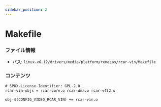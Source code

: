 ```yaml
---
sidebar_position: 2
---
```

# Makefile

### ファイル情報

- パス: `linux-v6.12/drivers/media/platform/renesas/rcar-vin/Makefile`

### コンテンツ

```txt
# SPDX-License-Identifier: GPL-2.0
rcar-vin-objs = rcar-core.o rcar-dma.o rcar-v4l2.o

obj-$(CONFIG_VIDEO_RCAR_VIN) += rcar-vin.o

```
